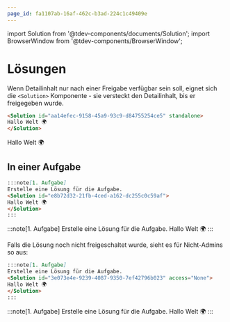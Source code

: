 ```yaml
---
page_id: fa1107ab-16af-462c-b3ad-224c1c49409e
---
```

import Solution from '@tdev-components/documents/Solution';
import BrowserWindow from '@tdev-components/BrowserWindow';

# Lösungen

Wenn Detailinhalt nur nach einer Freigabe verfügbar sein soll, eignet sich die `<Solution>` Komponente - sie versteckt den Detailinhalt, bis er freigegeben wurde.

```md
<Solution id="aa14efec-9158-45a9-93c9-d84755254ce5" standalone>
Hallo Welt 🌍
</Solution>
```

<BrowserWindow>
<Solution id="aa14efec-9158-45a9-93c9-d84755254ce5" standalone>
Hallo Welt 🌍
</Solution>
</BrowserWindow>

## In einer Aufgabe

```md
:::note[1. Aufgabe]
Erstelle eine Lösung für die Aufgabe.
<Solution id="e8b72d32-21fb-4ced-a162-dc255c0c59af">
Hallo Welt 🌍
</Solution>
:::
```
<BrowserWindow>
:::note[1. Aufgabe]
Erstelle eine Lösung für die Aufgabe.
<Solution id="e8b72d32-21fb-4ced-a162-dc255c0c59af">
Hallo Welt 🌍
</Solution>
:::
</BrowserWindow>

Falls die Lösung noch nicht freigeschaltet wurde, sieht es für Nicht-Admins so aus:

```md
:::note[1. Aufgabe]
Erstelle eine Lösung für die Aufgabe.
<Solution id="3e073e4e-9239-4087-9350-7ef42796b023" access="None">
Hallo Welt 🌍
</Solution>
:::
```

<BrowserWindow>
:::note[1. Aufgabe]
Erstelle eine Lösung für die Aufgabe.
<Solution id="3e073e4e-9239-4087-9350-7ef42796b023" access="None">
Hallo Welt 🌍
</Solution>
:::
</BrowserWindow>
